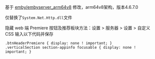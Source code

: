 基于 [emby/embyserver_arm64v8](https://hub.docker.com/r/emby/embyserver_arm64v8) 修改，arm64v8架构，版本4.6.7.0

仅替换了`System.Net.Http.dll`文件

隐藏 web 端 Premiere 按钮及推荐板块方法：设置 > 服务器 > 设置 > 自定义CSS 输入以下代码并保存
```
.btnHeaderPremiere { display: none ! important; }
.verticalSection section-appinfo focusable { display: none ! important; }
```
